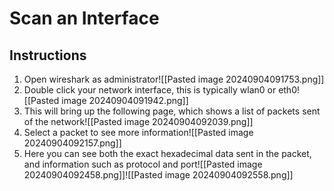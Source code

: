 # Scan an Interface
## Instructions
1. Open wireshark as administrator![[Pasted image 20240904091753.png]]
2. Double click your network interface, this is typically wlan0 or eth0![[Pasted image 20240904091942.png]]
3. This will bring up the following page, which shows a list of packets sent of the network![[Pasted image 20240904092039.png]]
4. Select a packet to see more information![[Pasted image 20240904092157.png]]
5. Here you can see both the exact hexadecimal data sent in the packet, and information such as protocol and port![[Pasted image 20240904092458.png]]![[Pasted image 20240904092558.png]]